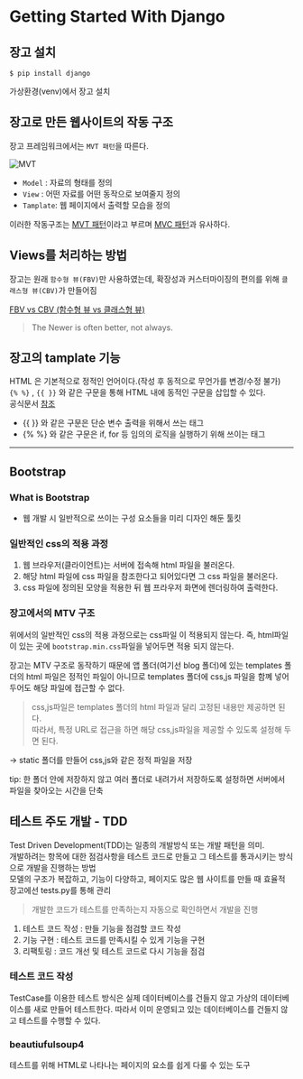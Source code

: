 # Getting Started With Django

## 장고 설치
```shell
$ pip install django
```
가상환경(venv)에서 장고 설치


## 장고로 만든 웹사이트의 작동 구조
장고 프레임워크에서는 `MVT 패턴`을 따른다.

![MVT](https://img1.daumcdn.net/thumb/R1280x0/?scode=mtistory2&fname=https%3A%2F%2Fblog.kakaocdn.net%2Fdn%2FpdQ3m%2FbtqwhTpC3gU%2FvXB2IGfXViX7cGFQgXjlR1%2Fimg.png)

 - `Model` : 자료의 형태를 정의
 - `View` : 어떤 자료를 어떤 동작으로 보여줄지 정의
 - `Tamplate`: 웹 페이지에서 출력할 모습을 정의

이러한 작동구조는 [MVT 패턴](https://butter-shower.tistory.com/49)이라고 부르며 [MVC 패턴](https://velog.io/@seongwon97/MVC-%ED%8C%A8%ED%84%B4%EC%9D%B4%EB%9E%80)과 유사하다.


## Views를 처리하는 방법
장고는 원래 `함수형 뷰(FBV)`만 사용하였는데,
확장성과 커스터마이징의 편의를 위해 `클래스형 뷰(CBV)`가 만들어짐

[FBV vs CBV (함수형 뷰 vs 클래스형 뷰)](https://leffept.tistory.com/318)

>The Newer is often better, not always.


## 장고의 tamplate 기능
HTML 은 기본적으로 정적인 언어이다.(작성 후 동적으로 무언가를 변경/수정 불가)<br>
`{% %}` , `{{ }}` 와 같은 구문을 통해 HTML 내에 동적인 구문을 삽입할 수 있다.<br>
공식문서 [참조](https://docs.djangoproject.com/en/3.2/topics/templates/#the-django-template-language)

 - {{ }} 와 같은 구문은 단순 변수 출력을 위해서 쓰는 태그
 - {% %} 와 같은 구문은 if, for 등 임의의 로직을 실행하기 위해 쓰이는 태그

---
## Bootstrap
### What is Bootstrap
- 웹 개발 시 일반적으로 쓰이는 구성 요소들을 미리 디자인 해둔 툴킷

### 일반적인 css의 적용 과정
1. 웹 브라우저(클라이언트)는 서버에 접속해 html 파일을 불러온다.
2. 해당 html 파일에 css 파일을 참조한다고 되어있다면 그 css 파일을 불러온다.
3. css 파일에 정의된 모양을 적용한 뒤 웹 프라우저 화면에 렌더링하여 출력한다.

### 장고에서의 MTV 구조
위에서의 일반적인 css의 적용 과정으로는 css파일 이 적용되지 않는다. 즉,
html파일이 있는 곳에 `bootstrap.min.css`파일을 넣어두면 적용 되지 않는다.

장고는 MTV 구조로 동작하기 때문에 앱 폴더(여기선 blog 폴더)에 있는 
templates 폴더의 html 파일은 정적인 파일이 아니므로 templates 폴더에 css,js 파일을 함꼐 넣어 두어도 해당 파일에 접근할 수 없다.

> css,js파일은 templates 폴더의 html 파일과 달리 고정된 내용만 제공하면 된다.<br>
> 따라서, 특정 URL로 접근을 하면 해당 css,js파일을 제공할 수 있도록 설정해 두면 된다.

→ static 폴더를 만들어 css,js와 같은 정적 파일을 저장

tip: 한 폴더 안에 저장하지 않고 여러 폴더로 내려가서 저장하도록 설정하면 서버에서 파일을 찾아오는 시간을 단축


## 테스트 주도 개발 - TDD
Test Driven Development(TDD)는 일종의 개발방식 또는 개발 패턴을 의미.<br>
개발하려는 항목에 대한 점검사항을 테스트 코드로 만들고 그 테스트를 통과시키는 방식으로 개발을 진행하는 방법<br>
모델의 구조가 복잡하고, 기능이 다양하고, 페이지도 많은 웹 사이트를 만들 때 효율적
장고에선 tests.py를 통해 관리

> 개발한 코드가 테스트를 만족하는지 자동으로 확인하면서 개발을 진행

1. 테스트 코드 작성 : 만들 기능을 점검할 코드 작성
2. 기능 구현 : 테스트 코드를 만족시킬 수 있게 기능을 구현
3. 리팩토링 : 코드 개선 및 테스트 코드로 다시 기능을 점검

### 테스트 코드 작성
TestCase를 이용한 테스트 방식은 실제 데이터베이스를 건들지 않고 가상의 데이터베이스를 새로 만들어 테스트한다.
따라서 이미 운영되고 있는 데이터베이스를 건들지 않고 테스트를 수행할 수 있다.

### beautiufulsoup4
테스트를 위해 HTML로 나타나는 페이지의 요소를 쉽게 다룰 수 있는 도구
